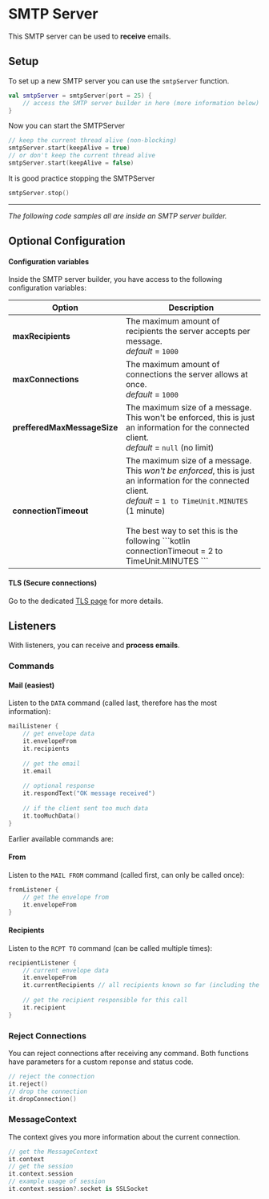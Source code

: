 # SMTP Server

This SMTP server can be used to **receive** emails.

## Setup

To set up a new SMTP server you can use the `smtpServer` function.

```kotlin
val smtpServer = smtpServer(port = 25) {
    // access the SMTP server builder in here (more information below)
}
```

Now you can start the SMTPServer
```kotlin
// keep the current thread alive (non-blocking)
smtpServer.start(keepAlive = true)
// or don't keep the current thread alive
smtpServer.start(keepAlive = false)
```

It is good practice stopping the SMTPServer
```kotlin
smtpServer.stop()
```

___

*The following code samples all are inside an SMTP server builder.*

## Optional Configuration

#### Configuration variables

Inside the SMTP server builder, you have access to the following configuration variables:

<table>
    <thead>
        <tr>
            <th>Option</th>
            <th>Description</th>
        </tr>
    </thead>
    <tbody>
        <tr>
            <td><b>maxRecipients</b></td>
            <td>
                The maximum amount of recipients the server accepts per message. <br> <i>default</i> = <code>1000</code>
            </td>
        </tr>
        <tr>
            <td><b>maxConnections</b></td>
            <td>
                The maximum amount of connections the server allows at once. <br> <i>default</i> = <code>1000</code>
            </td>
        </tr>
        <tr>
            <td><b>prefferedMaxMessageSize</b></td>
            <td>
                The maximum size of a message. This won't be enforced, this is just an information for the connected client. <br> <i>default</i> = <code>null</code> (no limit)
            </td>
        </tr>
        <tr>
            <td><b>connectionTimeout</b></td>
            <td>
                The maximum size of a message. This <i>won't be enforced</i>, this is just an information for the connected client. <br> <i>default</i> = <code>1 to TimeUnit.MINUTES</code> (1 minute) <br><br>
                The best way to set this is the following
                ```kotlin
                connectionTimeout = 2 to TimeUnit.MINUTES
                ```
            </td>
        </tr>
    </tbody>
</table>

#### TLS (Secure connections)

Go to the dedicated [TLS page](tls.md) for more details.

## Listeners

With listeners, you can receive and **process emails**.

### Commands

#### Mail (easiest)

Listen to the `DATA` command (called last, therefore has the most information):
```kotlin
mailListener {
    // get envelope data
    it.envelopeFrom
    it.recipients
    
    // get the email
    it.email
    
    // optional response
    it.respondText("OK message received")
    
    // if the client sent too much data
    it.tooMuchData()
}
```

Earlier available commands are:

#### From
Listen to the `MAIL FROM` command (called first, can only be called once):
```kotlin
fromListener {
    // get the envelope from
    it.envelopeFrom
}
```

#### Recipients
Listen to the `RCPT TO` command (can be called multiple times):
```kotlin
recipientListener {
    // current envelope data
    it.envelopeFrom
    it.currentRecipients // all recipients known so far (including the one responsible for this call)
    
    // get the recipient responsible for this call
    it.recipient
}
```

### Reject Connections

You can reject connections after receiving any command. Both functions have parameters for a custom reponse and status code.
```kotlin
// reject the connection
it.reject()
// drop the connection
it.dropConnection()
```

### MessageContext

The context gives you more information about the current connection.
```kotlin
// get the MessageContext
it.context
// get the session
it.context.session
// example usage of session
it.context.session?.socket is SSLSocket
```
